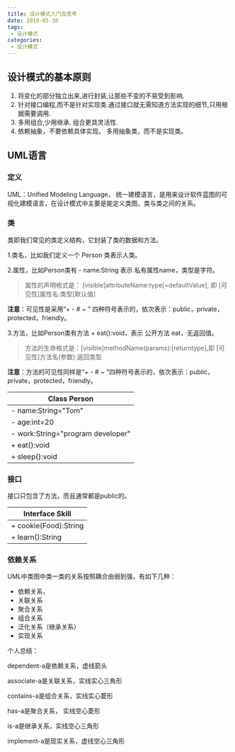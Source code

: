 ```yaml
---
title: 设计模式入门及思考
date: 2019-05-30
tags:
 - 设计模式
categories:
 - 设计模式
---
```


## 设计模式的基本原则

1. 将变化的部分独立出来,进行封装,让那些不变的不易受到影响.
2. 针对接口编程,而不是针对实现类.通过接口就无需知道方法实现的细节,只用根据需要调用.
3. 多用组合,少用继承. 组合更具灵活性.
4. 依赖抽象，不要依赖具体实现。 多用抽象类，而不是实现类。

## UML语言

### 定义

UML：Unified Modeling Language， 统一建模语言，是用来设计软件蓝图的可视化建模语言，在设计模式中主要是能定义类图，类与类之间的关系。

### 类

类即我们常见的类定义结构，它封装了类的数据和方法。

1.类名，比如我们定义一个 Person 类表示人类。

2.属性，比如Person类有 - name:String 表示 私有属性name，类型是字符。

> 属性的声明格式是： [visible]attributeName:type[=defaultValue], 即 [可见性]属性名:类型[默认值]

**注意**：可见性是采用“+ - # ~ ” 四种符号表示的，依次表示：public，private，protected，friendly。

3.方法，比如Person类有方法 + eat():void，表示 公开方法 eat，无返回值。

> 方法的生命格式是：[visible]methodName(params):[returntype],即 [可见性]方法名(参数):返回类型  

**注意**：方法的可见性同样是“+ - # ~ ”四种符号表示的，依次表示：public，private，protected，friendly。

Class Person|
---|
- name:String="Tom"|
- age:int=20|
- work:String="program developer"|
+ eat():void|
+ sleep():void|

### 接口

接口只包含了方法，而且通常都是public的。

Interface Skill|
---|
+ cookie(Food):String|
+ learn():String|

### 依赖关系

UML中类图中类一类的关系按照耦合由弱到强，有如下几种：

- 依赖关系，
- 关联关系
- 聚合关系
- 组合关系
- 泛化关系（继承关系）
- 实现关系

个人总结：

dependent-a是依赖关系，虚线箭头

associate-a是关联关系，实线实心三角形

contains-a是组合关系，实线实心菱形

has-a是聚合关系， 实线空心菱形

is-a是继承关系，实线空心三角形

implement-a是现实关系，虚线空心三角形
